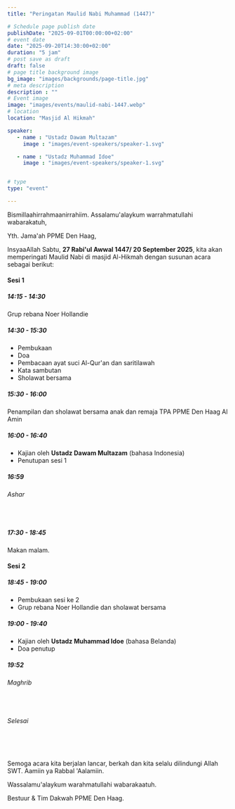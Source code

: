 ```yaml
---
title: "Peringatan Maulid Nabi Muhammad (1447)"

# Schedule page publish date
publishDate: "2025-09-01T00:00:00+02:00"
# event date
date: "2025-09-20T14:30:00+02:00"
duration: "5 jam"
# post save as draft
draft: false
# page title background image
bg_image: "images/backgrounds/page-title.jpg"
# meta description
description : ""
# Event image
image: "images/events/maulid-nabi-1447.webp"
# location
location: "Masjid Al Hikmah"

speaker:
   - name : "Ustadz Dawam Multazam"
     image : "images/event-speakers/speaker-1.svg"

   - name : "Ustadz Muhammad Idoe"
     image : "images/event-speakers/speaker-1.svg"


# type
type: "event"

---
```

Bismillaahirrahmaanirrahiim.
Assalamu'alaykum warrahmatullahi wabarakatuh, 

Yth. Jama'ah PPME Den Haag, 

InsyaaAllah Sabtu, **27 Rabi'ul Awwal 1447/ 20 September 2025**, kita akan memperingati Maulid Nabi di masjid Al-Hikmah dengan susunan acara sebagai berikut:

#### Sesi 1

##### 14:15 - 14:30
Grup rebana Noer Hollandie

##### 14:30 - 15:30
- Pembukaan
- Doa
- Pembacaan ayat suci Al-Qur'an dan saritilawah
- Kata sambutan
- Sholawat bersama

##### 15:30 - 16:00
Penampilan dan sholawat bersama anak dan remaja TPA PPME Den Haag Al Amin

##### 16:00 - 16:40
- Kajian oleh **Ustadz Dawam Multazam** (bahasa Indonesia)
- Penutupan sesi 1

##### 16:59
###### Ashar
<br/>

##### 17:30 - 18:45
Makan malam.


#### Sesi 2

##### 18:45 - 19:00
- Pembukaan sesi ke 2
- Grup rebana Noer Hollandie dan sholawat bersama

##### 19:00 - 19:40
- Kajian oleh **Ustadz Muhammad Idoe** (bahasa Belanda)
- Doa penutup

##### 19:52
###### Maghrib
<br/>

###### Selesai


<br/><br/>

Semoga acara kita berjalan lancar, berkah dan kita selalu dilindungi Allah SWT. 
Aamiin ya Rabbal 'Aalamiin.

Wassalamu'alaykum warahmatullahi wabarakaatuh.

Bestuur & Tim Dakwah PPME Den Haag.
